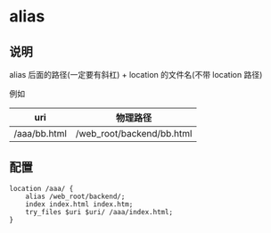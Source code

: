 # alias

## 说明

alias 后面的路径(一定要有斜杠) + location 的文件名(不带 location 路径)

例如

| uri          | 物理路径                  |
| ------------ | ------------------------- |
| /aaa/bb.html | /web_root/backend/bb.html |

## 配置

```nginx
location /aaa/ {
    alias /web_root/backend/;
    index index.html index.htm;
    try_files $uri $uri/ /aaa/index.html;
}
```
